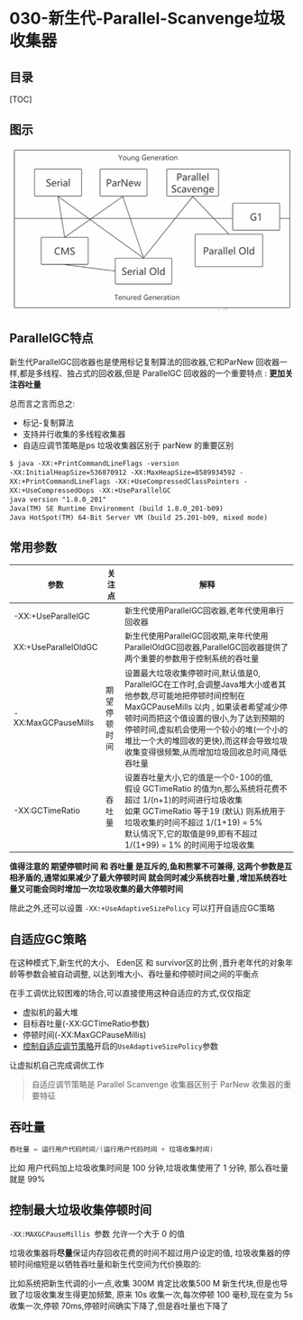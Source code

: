 # 030-新生代-Parallel-Scanvenge垃圾收集器

## 目录

[TOC]

## 图示

<img src="../../assets/image-20200908105903706.png" alt="image-20200908105903706" style="zoom:67%;" />

## ParallelGC特点

新生代ParallelGC回收器也是使用标记复制算法的回收器,它和ParNew 回收器一样,都是多线程、独占式的回收器,但是 ParallelGC 回收器的一个重要特点 : **更加关注吞吐量**

总而言之言而总之:

- 标记-复制算法
- 支持并行收集的多线程收集器
- 自适应调节策略是ps 垃圾收集器区别于 parNew 的重要区别

```
$ java -XX:+PrintCommandLineFlags -version
-XX:InitialHeapSize=536870912 -XX:MaxHeapSize=8589934592 -XX:+PrintCommandLineFlags -XX:+UseCompressedClassPointers -XX:+UseCompressedOops -XX:+UseParallelGC 
java version "1.8.0_201"
Java(TM) SE Runtime Environment (build 1.8.0_201-b09)
Java HotSpot(TM) 64-Bit Server VM (build 25.201-b09, mixed mode)
```

## 常用参数

| 参数                 | 关注点       | 解释                                                         |
| -------------------- | ------------ | ------------------------------------------------------------ |
| -XX:+UseParallelGC   |              | 新生代使用ParallelGC回收器,老年代使用串行回收器              |
| XX:+UseParallelOldGC |              | 新生代使用ParallelGC回收期,来年代使用ParallelOldGC回收器,ParallelGC回收器提供了两个重要的参数用于控制系统的吞吐量 |
| -XX:MaxGCPauseMills  | 期望停顿时间 | 设置最大垃圾收集停顿时间,默认值是0, ParallelGC在工作时,会调整Java堆大小或者其他参数,尽可能地把停顿时间控制在MaxGCPauseMills 以内 , 如果读者希望减少停顿时间而把这个值设置的很小,为了达到预期的停顿时间,虚拟机会使用一个较小的堆(一个小的堆比一个大的堆回收的更快),而这样会导致垃圾收集变得很频繁,从而增加垃圾回收总时间,降低吞吐量 |
| -XX:GCTimeRatio      | 吞吐量       | 设置吞吐量大小,它的值是一个0-100的值,<br />假设 GCTimeRatio 的值为n,那么系统将花费不超过 1/(n+1)的时间进行垃圾收集<br />如果 GCTimeRatio 等于19 (默认) 则系统用于垃圾收集的时间不超过 1/(1+19) = 5%<br />默认情况下,它的取值是99,即有不超过1/(1+99) = 1% 的时间用于垃圾收集 |

**值得注意的 期望停顿时间 和 吞吐量 是互斥的,鱼和熊掌不可兼得, 这两个参数是互相矛盾的,通常如果减少了最大停顿时间 就会同时减少系统吞吐量 ,增加系统吞吐量又可能会同时增加一次垃圾收集的最大停顿时间**

除此之外,还可以设置 `-XX:+UseAdaptiveSizePolicy` 可以打开自适应GC策略 

## 自适应GC策略 

在这种模式下,新生代的大小、 Eden区 和 survivor区的比例 ,晋升老年代的对象年龄等参数会被自动调整, 以达到堆大小、吞吐量和停顿时间之间的平衡点

在手工调优比较困难的场合,可以直接使用这种自适应的方式,仅仅指定

- 虚拟机的最大堆
- 目标吞吐量(-XX:GCTimeRatio参数)
- 停顿时间(-XX:MaxGCPauseMillis)
- [控制自适应调节策略](#控制自适应调节策略)开启的`UseAdaptiveSizePolicy`参数

让虚拟机自己完成调优工作

> 自适应调节策略是 Parallel Scanvenge 收集器区别于 ParNew 收集器的重要特征

## 吞吐量

```java
吞吐量 = 运行用户代码时间/(运行用户代码时间 + 垃圾收集时间)
```

比如 用户代码加上垃圾收集时间是 100 分钟,垃圾收集使用了 1 分钟, 那么吞吐量就是 99%

## 控制最大垃圾收集停顿时间

`-XX:MAXGCPauseMillis `参数 允许一个大于 0 的值

垃圾收集器将**尽量**保证内存回收花费的时间不超过用户设定的值, 垃圾收集器的停顿时间缩短是以牺牲吞吐量和新生代空间为代价换取的:

比如系统把新生代调的小一点,收集 300M 肯定比收集500 M 新生代块,但是也导致了垃圾收集发生得更加频繁, 原来 10s 收集一次,每次停顿 100 毫秒,现在变为 5s 收集一次,停顿 70ms,停顿时间确实下降了,但是吞吐量也下降了
